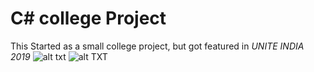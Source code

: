 # C# college Project
This Started as a small college project, but got featured in <i>UNITE INDIA 2019</i>
![alt txt](https://media.giphy.com/media/UrnMBhZMn6BNvuUxTi/giphy.gif)
![alt TXT](https://media.giphy.com/media/h8yZC58zpsv27Wbgr8/giphy.gif)
